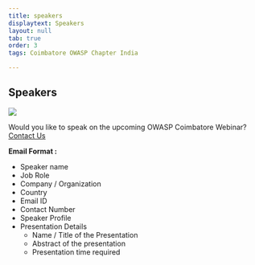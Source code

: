 ```yaml
---
title: speakers
displaytext: Speakers
layout: null
tab: true
order: 3
tags: Coimbatore OWASP Chapter India

---
```

## Speakers
<img src="assets/images/logo/Speaker_banner.jpg"/>


Would you like to speak on the upcoming OWASP Coimbatore Webinar? [Contact Us](mailto:adithyanak@owasp.org)

**Email Format :**

- Speaker name
- Job Role
- Company / Organization
- Country
- Email ID
- Contact Number
- Speaker Profile
- Presentation Details
    - Name / Title of the Presentation
    - Abstract of the presentation
    - Presentation time required
